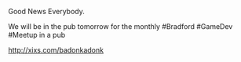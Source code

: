 Good News Everybody.

We will be in the pub tomorrow for the monthly #Bradford #GameDev #Meetup in a pub

http://xixs.com/badonkadonk 